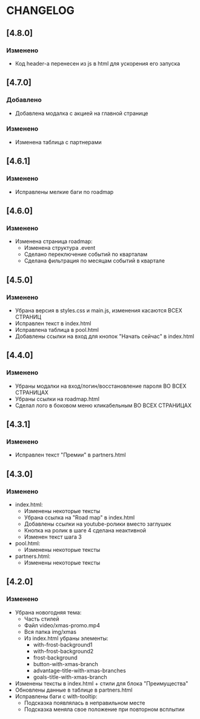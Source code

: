 # CHANGELOG

## [4.8.0]

### Изменено

- Код header-а перенесен из js в html для ускорения его запуска 

## [4.7.0]

### Добавлено

- Добавлена модалка с акцией на главной странице

### Изменено

- Изменена таблица с партнерами

## [4.6.1]

### Изменено

- Исправлены мелкие баги по roadmap

## [4.6.0]

### Изменено

- Изменена страница roadmap:
  - Изменена структура .event
  - Сделано переключение событий по кварталам
  - Сделана фильтрация по месяцам событий в квартале

## [4.5.0]

### Изменено

- Убрана версия в styles.css и main.js, изменения касаются ВСЕХ СТРАНИЦ
- Исправлен текст в index.html
- Исправлена таблица в pool.html
- Добавлены ссылки на вход для кнопок "Начать сейчас" в index.html

## [4.4.0]

### Изменено

- Убраны модалки на вход/логин/восстановление пароля ВО ВСЕХ СТРАНИЦАХ
- Убраны ссылки на roadmap.html
- Сделал лого в боковом меню кликабельным ВО ВСЕХ СТРАНИЦАХ

## [4.3.1]

### Изменено

- Исправлен текст "Премии" в partners.html


## [4.3.0]

### Изменено

- index.html:
  - Изменены некоторые тексты
  - Убрана ссылка на "Road map" в index.html
  - Добавлены ссылки на youtube-ролики вместо заглушек
  - Кнопка на ролик в шаге 4 сделана неактивной
  - Изменен текст шага 3
- pool.html:
  - Изменены некоторые тексты
- partners.html:
  - Изменены некоторые тексты

## [4.2.0]

### Изменено

- Убрана новогодняя тема: 
  - Часть стилей
  - Файл video/xmas-promo.mp4
  - Вся папка img/xmas
  - Из index.html убраны элементы:
    - with-frost-background1
    - with-frost-background2
    - frost-background
    - button-with-xmas-branch
    - advantage-title-with-xmas-branches
    - goals-title-with-xmas-branch
- Изменены тексты в index.html + стили для блока "Преимущества"
- Обновлены данные в таблице в partners.html
- Исправлены баги с with-tooltip:
  - Подсказка появлялась в неправильном месте
  - Подсказка меняла свое положение при повторном всплытии
